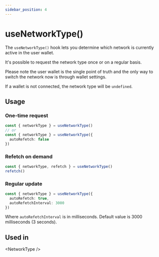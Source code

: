 ```yaml
---
sidebar_position: 4
---
```


# useNetworkType()

The `useNetworkType()` hook lets you determine which network is currently active in the user wallet.

It's possible to request the network type once or on a regular basis.

Please note the user wallet is the single point of truth and the only way to switch the network now is through wallet settings.

If a wallet is not connected, the network type will be `undefined`.

## Usage

### One-time request

```ts title="MyComponent.tsx"
const { networkType } = useNetworkType()
// or
const { networkType } = useNetworkType({ 
  autoRefetch: false 
})
```

### Refetch on demand

```ts title="MyComponent.tsx"
const { networkType, refetch } = useNetworkType()
refetch()
```

### Regular update

```ts title="MyComponent.tsx"
const { networkType } = useNetworkType({ 
  autoRefetch: true, 
  autoRefetchInterval: 3000 
})
```

Where `autoRefetchInterval` is in milliseconds. Default value is 3000 milliseconds (3 seconds).

## Used in

\<NetworkType \/\>
